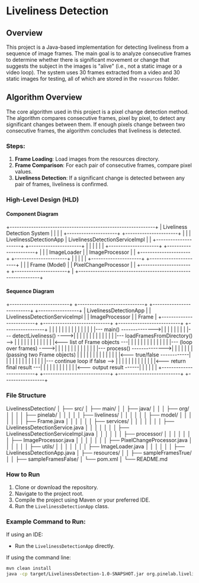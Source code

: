 # Liveliness Detection

## Overview

This project is a Java-based implementation for detecting liveliness from a sequence of image frames. The main goal is to analyze consecutive frames to determine whether there is significant movement or change that suggests the subject in the images is "alive" (i.e., not a static image or a video loop). The system uses 30 frames extracted from a video and 30 static images for testing, all of which are stored in the `resources` folder.

## Algorithm Overview

The core algorithm used in this project is a pixel change detection method. The algorithm compares consecutive frames, pixel by pixel, to detect any significant changes between them. If enough pixels change between two consecutive frames, the algorithm concludes that liveliness is detected.

### Steps:
1. **Frame Loading**: Load images from the resources directory.
2. **Frame Comparison**: For each pair of consecutive frames, compare pixel values.
3. **Liveliness Detection**: If a significant change is detected between any pair of frames, liveliness is confirmed.

### High-Level Design (HLD)

#### Component Diagram

+-------------------------------------------------------------+
| Liveliness Detection System |
| |
| +---------------------+ +----------------------+ |
| | LivelinessDetectionApp | LivelinessDetectionServiceImpl |
| +---------------------+ +----------------------+ |
| | | |
| +---------------------+ +----------------------+ |
| | ImageLoader | | ImageProcessor |
| +---------------------+ +----------------------+ |
| | |
| +---------------------+ +----------------------+ |
| | Frame (Model) | | PixelChangeProcessor |
| +---------------------+ +----------------------+ |
+-------------------------------------------------------------+



#### Sequence Diagram

+-------------------------+        +----------------------------+        +--------------------------+        +-----------------+
| LivelinessDetectionApp   |        | LivelinessDetectionServiceImpl |        | ImageProcessor            |        | Frame           |
+-------------------------+        +----------------------------+        +--------------------------+        +-----------------+
|                         |        |                            |        |                          |        |
|                         |        |                            |        |                          |        |
|--- main() -------------->|        |                            |        |                          |        |
|                         |        |--- detectLiveliness() ---->|        |                          |        |
|                         |        |                            |        |                          |        |
|                         |        |--- loadFramesFromDirectory() -->    |                          |        |
|                         |        |                            |        |                          |        |
|                         |        |<--- list of Frame objects ---|      |                          |        |
|                         |        |                            |        |                          |        |
|                         |        |--- (loop over frames) ---->|        |                          |        |
|                         |        |                            |        |                          |        |
|                         |        |--- process() -------------->|        |                          |        |
|                         |        |   (passing two Frame objects)   |   |                          |        |
|                         |        |                            |        |                          |        |
|                         |        |<--- true/false ------------|        |                          |        |
|                         |        |                            |        |                          |        |
|                         |        |--- continue loop if false -->      |                          |        |
|                         |        |                            |        |                          |        |
|                         |        |<--- return final result ---|        |                          |        |
|                         |        |                            |        |                          |        |
|<--- output result ------|        |                            |        |                          |        |
+-------------------------+        +----------------------------+        +--------------------------+        +-----------------+


### File Structure

LivelinessDetection/
│
├── src/
│   ├── main/
│   │   ├── java/
│   │   │   ├── org/
│   │   │   │   ├── pinelab/
│   │   │   │   │   ├── liveliness/
│   │   │   │   │   │   ├── model/
│   │   │   │   │   │   │   ├── Frame.java
│   │   │   │   │   │   ├── services/
│   │   │   │   │   │   │   ├── LivelinessDetectionService.java
│   │   │   │   │   │   │   ├── LivelinessDetectionServiceImpl.java
│   │   │   │   │   │   ├── processor/
│   │   │   │   │   │   │   ├── ImageProcessor.java
│   │   │   │   │   │   │   ├── PixelChangeProcessor.java
│   │   │   │   │   │   ├── utils/
│   │   │   │   │   │   │   ├── ImageLoader.java
│   │   │   │   │   │   ├── LivelinessDetectionApp.java
│   ├── resources/
│   │   ├── sampleFramesTrue/
│   │   ├── sampleFramesFalse/
│   └── pom.xml
│
└── README.md



### How to Run

1. Clone or download the repository.
2. Navigate to the project root.
3. Compile the project using Maven or your preferred IDE.
4. Run the `LivelinessDetectionApp` class.

### Example Command to Run:

If using an IDE:
- Run the `LivelinessDetectionApp` directly.

If using the command line:
```bash
mvn clean install
java -cp target/LivelinessDetection-1.0-SNAPSHOT.jar org.pinelab.liveliness.LivelinessDetectionApp




